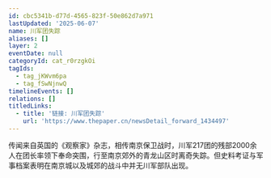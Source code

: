 ```yaml
---
id: cbc5341b-d77d-4565-823f-50e862d7a971
lastUpdated: '2025-06-07'
name: 川军团失踪
aliases: []
layer: 2
eventDate: null
categoryId: cat_r0rzgkOi
tagIds:
  - tag_jKWvm6pa
  - tag_fSwNjnwQ
timelineEvents: []
relations: []
titledLinks:
  - title: '链接: 川军团失踪'
    url: 'https://www.thepaper.cn/newsDetail_forward_1434497'
---
```

传闻来自英国的《观察家》杂志，相传南京保卫战时，川军217团的残部2000余人在团长率领下奉命突围，行至南京郊外的青龙山区时离奇失踪。但史料考证与军事档案表明在南京城以及城郊的战斗中并无川军部队出现。
